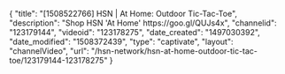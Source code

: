{
    "title": "[1508522766] HSN | At Home: Outdoor Tic-Tac-Toe",
    "description": "Shop HSN 'At Home' https:\/\/goo.gl\/QUJs4x",
    "channelid": "123179144",
    "videoid": "123178275",
    "date_created": "1497030392",
    "date_modified": "1508372439",
    "type": "captivate",
    "layout": "channelVideo",
    "url": "\/hsn-network\/hsn-at-home-outdoor-tic-tac-toe\/123179144-123178275"
}